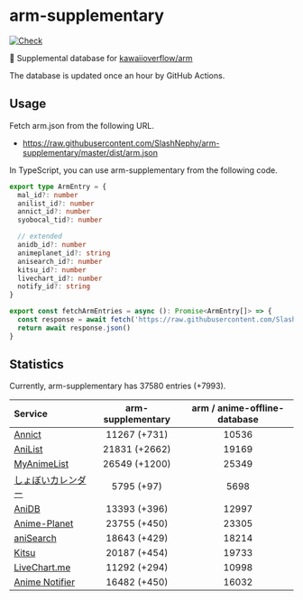 # arm-supplementary

[![Check](https://github.com/SlashNephy/arm-supplementary/actions/workflows/check-node.yml/badge.svg)](https://github.com/SlashNephy/arm-supplementary/actions/workflows/check-node.yml)

💊 Supplemental database for [kawaiioverflow/arm](https://github.com/kawaiioverflow/arm)

The database is updated once an hour by GitHub Actions.

## Usage

Fetch arm.json from the following URL.

- https://raw.githubusercontent.com/SlashNephy/arm-supplementary/master/dist/arm.json

In TypeScript, you can use arm-supplementary from the following code.

```TypeScript
export type ArmEntry = {
  mal_id?: number
  anilist_id?: number
  annict_id?: number
  syobocal_tid?: number

  // extended
  anidb_id?: number
  animeplanet_id?: string
  anisearch_id?: number
  kitsu_id?: number
  livechart_id?: number
  notify_id?: string
}

export const fetchArmEntries = async (): Promise<ArmEntry[]> => {
  const response = await fetch('https://raw.githubusercontent.com/SlashNephy/arm-supplementary/master/dist/arm.json')
  return await response.json()
}
```

## Statistics

Currently, arm-supplementary has 37580 entries (+7993).

| Service                                     | arm-supplementary | arm / anime-offline-database |
| :------------------------------------------ | :---------------: | :--------------------------: |
| [Annict](https://annict.com)                |   11267 (+731)    |            10536             |
| [AniList](https://anilist.co)               |   21831 (+2662)   |            19169             |
| [MyAnimeList](https://myanimelist.net)      |   26549 (+1200)   |            25349             |
| [しょぼいカレンダー](https://cal.syoboi.jp) |    5795 (+97)     |             5698             |
| [AniDB](https://anidb.net)                  |   13393 (+396)    |            12997             |
| [Anime-Planet](https://anime-planet.com)    |   23755 (+450)    |            23305             |
| [aniSearch](https://anisearch.com)          |   18643 (+429)    |            18214             |
| [Kitsu](https://kitsu.io)                   |   20187 (+454)    |            19733             |
| [LiveChart.me](https://livechart.me)        |   11292 (+294)    |            10998             |
| [Anime Notifier](https://notify.moe)        |   16482 (+450)    |            16032             |
